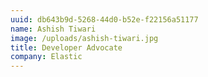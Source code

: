 ```yaml
---
uuid: db643b9d-5268-44d0-b52e-f22156a51177
name: Ashish Tiwari
image: /uploads/ashish-tiwari.jpg
title: Developer Advocate
company: Elastic
---
```

